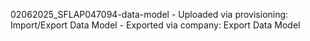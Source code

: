 02062025_SFLAP047094-data-model - Uploaded via provisioning: Import/Export Data Model
                                - Exported via company: Export Data Model
